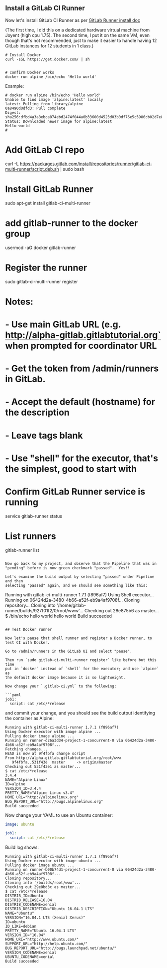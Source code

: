 ## Install a GitLab CI Runner

Now let's install GitLab CI Runner as per [GitLab Runner install doc](https://docs.gitlab.com/runner/install/linux-repository.html)

(The first time, I did this on a dedicated  hardware virtual machine from Joyent (high cpu 1.75).
The second time, I put it on the same VM, even though that's not recommended, just to make 
it easier to handle having 12 GitLab instances for 12 students in 1 class.)

```
# Install Docker
curl -sSL https://get.docker.com/ | sh


# confirm Docker works
docker run alpine /bin/echo 'Hello world'
```

Example:

```
# docker run alpine /bin/echo 'Hello world'
Unable to find image 'alpine:latest' locally
latest: Pulling from library/alpine
0a8490d0dfd3: Pull complete
Digest: sha256:dfbd4a3a8ebca874ebd2474f044a0b33600d4523d03b0df76e5c5986cb02d7e8
Status: Downloaded newer image for alpine:latest
Hello world
#
```

# Add GitLab CI repo
curl -L https://packages.gitlab.com/install/repositories/runner/gitlab-ci-multi-runner/script.deb.sh | sudo bash

# Install GitLab Runner
sudo apt-get install gitlab-ci-multi-runner

# add gitlab-runner to the docker group
usermod -aG docker gitlab-runner

# Register the runner
sudo gitlab-ci-multi-runner register
# Notes:
# - Use main GitLab URL (e.g. http://alpha-gitlab.gitlabtutorial.org` when prompted for coordinator URL
# - Get the token from /admin/runners in GitLab. 
# - Accept the default (hostname) for the description
# - Leave tags blank
# - Use "shell" for the executor, that's the simplest, good to start with


# Confirm GitLab Runner service is running
service gitlab-runner status

# List runners
gitlab-runner list

```

Now go back to my project, and observe that the Pipeline that was in "pending" before is now green checkmark "passed".  Yes!!

Let's examine the build output by selecting "passed" under Pipeline and then
selecting "passed" again, and we should see something like this:

```
Running with gitlab-ci-multi-runner 1.7.1 (f896af7)
Using Shell executor...
Running on 06424d2a-3480-4b66-a52f-eb9a4af9708f...
Cloning repository...
Cloning into '/home/gitlab-runner/builds/927f01f2/0/root/www'...
Checking out 28e875b6 as master...
$ /bin/echo hello world
hello world
Build succeeded
```

## Test Docker runner

Now let's pause that shell runner and register a Docker runner, to test CI with Docker.

Go to /admin/runners in the GitLab UI and select "pause".

Then run `sudo gitlab-ci-multi-runner register` like before but this time
put in `docker` instead of `shell` for the executor; and use `alpine` as
the default docker image because it is so lightweight.

Now change your `.gitlab-ci.yml` to the following:

```yaml
job1:
  script: cat /etc/*release
```

and commit your change, and you should see the build output identifying
the container as Alpine:

```
Running with gitlab-ci-multi-runner 1.7.1 (f896af7)
Using Docker executor with image alpine ...
Pulling docker image alpine ...
Running on runner-d26a3d34-project-1-concurrent-0 via 06424d2a-3480-4b66-a52f-eb9a4af9708f...
Fetching changes...
HEAD is now at 9f4fbfa change script
From http://alpha-gitlab.gitlabtutorial.org/root/www
   9f4fbfa..531f43e  master     -> origin/master
Checking out 531f43e1 as master...
$ cat /etc/*release
3.4.4
NAME="Alpine Linux"
ID=alpine
VERSION_ID=3.4.4
PRETTY_NAME="Alpine Linux v3.4"
HOME_URL="http://alpinelinux.org"
BUG_REPORT_URL="http://bugs.alpinelinux.org"
Build succeeded
```

Now change your YAML to use an Ubuntu container:

```yaml
image: ubuntu

job1:
  script: cat /etc/*release
```

Build log shows:

```
Running with gitlab-ci-multi-runner 1.7.1 (f896af7)
Using Docker executor with image ubuntu ...
Pulling docker image ubuntu ...
Running on runner-b00b74d1-project-1-concurrent-0 via 06424d2a-3480-4b66-a52f-eb9a4af9708f...
Cloning repository...
Cloning into '/builds/root/www'...
Checking out 29e8bd3c as master...
$ cat /etc/*release
DISTRIB_ID=Ubuntu
DISTRIB_RELEASE=16.04
DISTRIB_CODENAME=xenial
DISTRIB_DESCRIPTION="Ubuntu 16.04.1 LTS"
NAME="Ubuntu"
VERSION="16.04.1 LTS (Xenial Xerus)"
ID=ubuntu
ID_LIKE=debian
PRETTY_NAME="Ubuntu 16.04.1 LTS"
VERSION_ID="16.04"
HOME_URL="http://www.ubuntu.com/"
SUPPORT_URL="http://help.ubuntu.com/"
BUG_REPORT_URL="http://bugs.launchpad.net/ubuntu/"
VERSION_CODENAME=xenial
UBUNTU_CODENAME=xenial
Build succeeded
```
